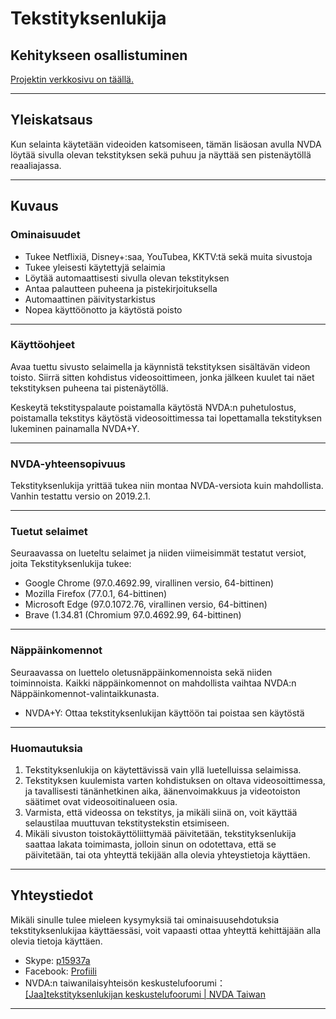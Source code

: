 # Tekstityksenlukija

## Kehitykseen osallistuminen

[Projektin verkkosivu on täällä. ](https://github.com/maxe-hsieh/subtitle_reader)

---

## Yleiskatsaus

Kun selainta käytetään videoiden katsomiseen, tämän lisäosan avulla NVDA löytää sivulla olevan tekstityksen sekä puhuu ja näyttää sen pistenäytöllä reaaliajassa.

---

## Kuvaus

### Ominaisuudet

* Tukee Netflixiä, Disney+:saa, YouTubea, KKTV:tä sekä muita sivustoja
* Tukee yleisesti käytettyjä selaimia
* Löytää automaattisesti sivulla olevan tekstityksen
* Antaa palautteen puheena ja pistekirjoituksella
* Automaattinen päivitystarkistus
* Nopea käyttöönotto ja käytöstä poisto

---

### Käyttöohjeet

Avaa tuettu sivusto selaimella ja käynnistä tekstityksen sisältävän videon toisto. Siirrä sitten kohdistus videosoittimeen, jonka jälkeen kuulet tai näet tekstityksen puheena tai pistenäytöllä.

Keskeytä tekstityspalaute poistamalla käytöstä NVDA:n puhetulostus, poistamalla tekstitys käytöstä videosoittimessa tai lopettamalla tekstityksen lukeminen painamalla NVDA+Y.

---

### NVDA-yhteensopivuus

Tekstityksenlukija yrittää tukea niin montaa NVDA-versiota kuin mahdollista. Vanhin testattu versio on 2019.2.1.

---

### Tuetut selaimet

Seuraavassa on lueteltu selaimet ja niiden viimeisimmät testatut versiot, joita Tekstityksenlukija tukee:

* Google Chrome (97.0.4692.99, virallinen versio, 64-bittinen)
* Mozilla Firefox (77.0.1, 64-bittinen)
* Microsoft Edge (97.0.1072.76, virallinen versio, 64-bittinen)
* Brave (1.34.81 (Chromium 97.0.4692.99, 64-bittinen)

---

### Näppäinkomennot

Seuraavassa on luettelo oletusnäppäinkomennoista sekä niiden toiminnoista. Kaikki näppäinkomennot on mahdollista vaihtaa NVDA:n Näppäinkomennot-valintaikkunasta.

* NVDA+Y: Ottaa tekstityksenlukijan käyttöön tai poistaa sen käytöstä

---

### Huomautuksia

1. Tekstityksenlukija on käytettävissä vain yllä luetelluissa selaimissa.
2. Tekstityksen kuulemista varten kohdistuksen on oltava videosoittimessa, ja tavallisesti tänänhetkinen aika, äänenvoimakkuus ja videotoiston säätimet ovat videosoitinalueen osia.
3. Varmista, että videossa on tekstitys, ja mikäli siinä on, voit käyttää selaustilaa muuttuvan tekstitystekstin etsimiseen.
4. Mikäli sivuston toistokäyttöliittymää päivitetään, tekstityksenlukija saattaa lakata toimimasta, jolloin sinun on odotettava, että se päivitetään, tai ota yhteyttä tekijään alla olevia yhteystietoja käyttäen.

---

## Yhteystiedot

Mikäli sinulle tulee mieleen kysymyksiä tai ominaisuusehdotuksia tekstityksenlukijaa käyttäessäsi, voit vapaasti ottaa yhteyttä kehittäjään alla olevia tietoja käyttäen.

* Skype:
[p15937a](https://join.skype.com/invite/VnIdifjym1OR)
* Facebook:
[Profiili](https://m.facebook.com/profile.php?id=100002631752665&refid=46&ref=content_filter&__xts__[0]=12.%7B%22browse_result_type%22%3A%22browse_type_user%22%2C%22click_type%22%3A%22result%22%2C%22module_result_position%22%3A0%2C%22module_role%22%3A%22ENTITY_USER%22%2C%22result_id%22%3A100002631752665%2C%22session_id%22%3A%222108b07c-e391-4921-aaa7-474a90634d73%22%2C%22unit_id%22%3A%22mtouch_bem_res%3A30287062e76b81d229366f24878df5b4%22%2C%22unit_id_click_type%22%3A%22graph_search_results_item_in_module_tapped%22%2C%22unit_id_result_id%22%3A100002631752665%7D)
* NVDA:n taiwanilaisyhteisön keskustelufoorumi：
[[Jaa]tekstityksenlukijan keskustelufoorumi | NVDA Taiwan](https://www.nvda.tw/discussion/ui=2005603400tm=1964947895)

---
